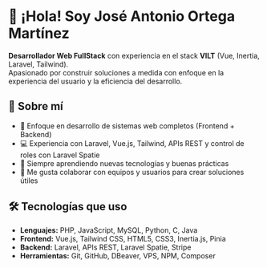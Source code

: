 # 👋 ¡Hola! Soy José Antonio Ortega Martínez

**Desarrollador Web FullStack** con experiencia en el stack **VILT** (Vue, Inertia, Laravel, Tailwind).  
Apasionado por construir soluciones a medida con enfoque en la experiencia del usuario y la eficiencia del desarrollo.

## 🚀 Sobre mí

- 🎯 Enfoque en desarrollo de sistemas web completos (Frontend + Backend)
- 💻 Experiencia con Laravel, Vue.js, Tailwind, APIs REST y control de roles con Laravel Spatie
- 🧠 Siempre aprendiendo nuevas tecnologías y buenas prácticas
- 🤝 Me gusta colaborar con equipos y usuarios para crear soluciones útiles

## 🛠 Tecnologías que uso

- **Lenguajes:** PHP, JavaScript, MySQL, Python, C, Java  
- **Frontend:** Vue.js, Tailwind CSS, HTML5, CSS3, Inertia.js, Pinia  
- **Backend:** Laravel, APIs REST, Laravel Spatie, Stripe  
- **Herramientas:** Git, GitHub, DBeaver, VPS, NPM, Composer  
